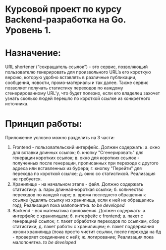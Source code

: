 # Курсовой проект по курсу Backend-разработка на Go. Уровень 1.

# Назначение:
URL shortener (“сокращатель ссылок”) - это сервис, позволяющий пользователю генерировать  для произвольного URL’a его короткую версию, которую удобно вставлять в различные публикации, сообщения, новости, промо-материалы и так далее. Также сервис позволяет получать статистику переходов по каждому сгенерированному URL’у, что будет полезно, если его владелец захочет узнать сколько людей перешло по короткой ссылке из конкретного источника.

# Принцип работы:
Приложение условно можно разделить на 3 части:
1. Frontend - пользовательский интерфейс. Должен содержать:
a. окно для вставки длинных ссылок;
б. кнопку "Сгенерировать" для генерации коротких ссылок;
в. окно для коротких ссылок - полученных после генерации, прописанных при переходе с другого адреса или вставленных из буфера;
г. кнопку "Перейти" для перехода по короткой ссылке;
д. окно со статистикой.
Реализация не требуется.
2. Хранилище - на начальном этапе - файл. Должно содержать статистику:
а. пары длинная-короткая ссылки;
б. количество переходов по каждой паре;
в. время последнего обращения к ссылке (удалять ссылку из хранилища, если к ней не обращались год);
Реализация пока малопонятна. _to be developed_
3. Backend - вся математика приложения. Должен содержать:
а. интерфейс с хранилищем;
б. интерфейс с frontend;
в. пакет с генерацией ссылок; 
г. пакет обработки переходов по ссылкам, сбор статистики;
д. пакет работы с хранилищем;
е. пакет поддержания жизни хранилища (пока просто чистит ссылки, после перехода на бд - проверяет соединение с ней);
ж. логирование;
Реализация пока малопонятна. _to be developed_